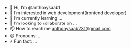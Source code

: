- 👋 Hi, I’m @anthonysaab1
- 👀 I’m interested in web development(frontend developer)
- 🌱 I’m currently learning ...
- 💞️ I’m looking to collaborate on ...
- 📫 How to reach me anthonysaab231@gmail.com
- 😄 Pronouns: ...
- ⚡ Fun fact: ...

<!---
anthonysaab1/anthonysaab1 is a ✨ special ✨ repository because its `README.md` (this file) appears on your GitHub profile.
You can click the Preview link to take a look at your changes.
--->
